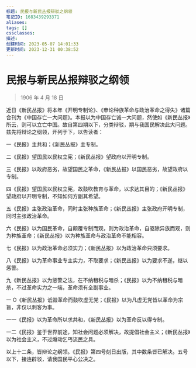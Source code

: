 ```yaml
---
标题: 民报与新民丛报辩驳之纲领
笔记ID: 1683439293371
aliases: 
tags: []
cssclasses: 
描述: 
创建时间: 2023-05-07 14:01:33
更新时间: 2023-12-31 00:38:52
---
```


# 民报与新民丛报辩驳之纲领

> 1906 年 4 月 18 日

近日《新民丛报》将本年《开明专制论》、《申论种族革命与政治革命之得失》诸篇合刊为《中国存亡一大问题》。本报以为中国存亡诚一大问题，然使如《新民丛报》所云，则可以立亡中国。故自第四期以下，分类辩驳，期与我国民解决此大问题。兹先将辩论之纲领，开列于下，以告读者：

一《民报》主共和；《新民丛报》主专制。

二《民报》望国民以民权立宪；《新民丛报》望政府以开明专制。

三《民报》以政府恶劣，故望国民之革命，《新民丛报》以国民恶劣，故望政府以专制。

四《民报》望国民以民权立宪，故鼓吹教育与革命，以求达其目的；《新民丛报》望政府以开明专制，不知如何方副其希望。

五《民报》主张政治革命，同时主张种族革命；《新民丛报》主张政府开明专制，同时主张政治革命。

六《民报》以为国民革命，自颠覆专制而观，则为政治革命，自驱除异族而观，则为种族革命；《新民丛报》以为种族革命与政治革命不能相容。

七《民报》以为政治革命必须实力；《新民丛报》以为政治革命只须要求。

八《民报》以为革命事业专主实力，不取要求；《新民丛报》以为要求不遂，继以惩警。

九《新民丛报》以为惩警之法，在不纳租税与暗杀；《民报》以为不纳租税与暗杀，不过革命实力之一端，革命须有全副事业。

一 O《新民丛报》诋毁革命而鼓吹虚无党；《民报》以为凡虚无党皆以革命为宗旨，非仅以刺客为事。

一一《民报》以为革命所以求共和，《新民丛报》以为革命反以得专制。

一二《民报》鉴于世界前途，知社会问题必须解决，故提倡社会主义；《新民丛报》以为社会主义，不过煽动乞丐流民之具。

以上十二条，皆辩论之纲领。《民报》第四号刻日出版，其中数条皆已解决。五号以下，接连辟驳，请我国民平心公决之。
